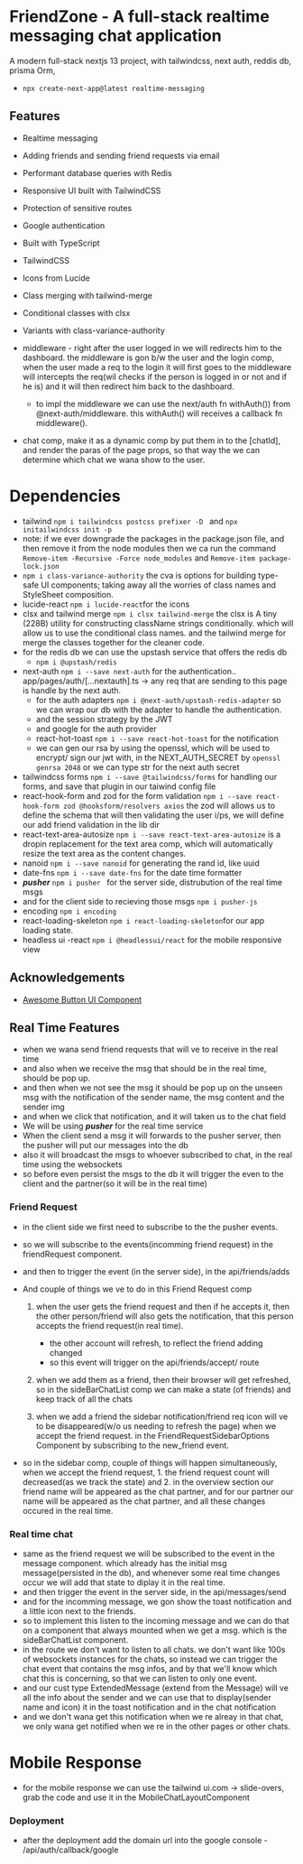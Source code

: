 # FriendZone - A full-stack realtime messaging chat application

A modern full-stack nextjs 13 project, with tailwindcss, next auth, reddis db, prisma Orm, 
- ```npx create-next-app@latest realtime-messaging```

## Features

- Realtime messaging
- Adding friends and sending friend requests via email
- Performant database queries with Redis
- Responsive UI built with TailwindCSS
- Protection of sensitive routes
- Google authentication

- Built with TypeScript
- TailwindCSS
- Icons from Lucide

- Class merging with tailwind-merge
- Conditional classes with clsx
- Variants with class-variance-authority
- middleware - right after the user logged in we will redirects him to the dashboard. the middleware is gon b/w the user and the login comp, when the user made a req to the login it will first goes to the middleware will intercepts the req(wil checks if the person is logged in or not and if he is) and it will then redirect him back to the dashboard.
  - to impl the middleware we can use the next/auth fn withAuth()) from @next-auth/middleware. this withAuth() will receives a callback fn middleware().
- chat comp, make it as a dynamic comp by put them in to the [chatId], and render the paras of the page props, so that way the we can determine which chat we wana show to the user.

# Dependencies

- tailwind ```npm i tailwindcss postcss prefixer -D ``` and ```npx initailwindcss init -p```
- note: if we ever downgrade the packages in the package.json file, and then remove it from the node modules then we ca run the command ```Remove-item -Recursive -Force node_modules``` and ```Remove-item package-lock.json```
- ```npm i class-variance-authority``` the cva is    options for building type-safe UI components; taking away all the worries of class names and StyleSheet composition.
- lucide-react ```npm i lucide-react```for the icons
- clsx and tailwind merge ```npm i clsx tailwind-merge``` the clsx is A tiny (228B) utility for constructing className strings conditionally. which will allow us to use the conditional class names. and the tailwind merge for merge the classes together for the cleaner code.
- for the redis db we can use the upstash service that offers the redis db
  - ```npm i @upstash/redis```
- next-auth ```npm i --save next-auth``` for the authentication.. app/pages/auth/[...nextauth].ts -> any req that are sending to this page is handle by the next auth.
  - for the auth adapters ```npm i @next-auth/upstash-redis-adapter``` so we can wrap our db with the adapter to handle the authentication.
  - and the session strategy by the JWT
  - and google for the auth provider
  - react-hot-toast ```npm i --save react-hot-toast``` for the notification
  - we can gen our rsa by using the openssl, which will be used to encrypt/ sign our jwt with, in the NEXT_AUTH_SECRET by ```openssl genrsa 2048``` or we can type str for the next auth secret
- tailwindcss forms ```npm i --save @tailwindcss/forms``` for handling our forms, and save that plugin in our taiwind config file
- react-hook-form and zod for the form validation ```npm i --save react-hook-form zod @hooksform/resolvers axios``` the zod will allows us to define the schema that will then validating the user i/ps, we will define our add friend validation in the lib dir
- react-text-area-autosize ```npm i --save react-text-area-autosize``` is a dropin replacement for the text area comp, which will automatically resize the text area as the content changes.
- nanoid ```npm i --save nanoid``` for generating the rand id, like uuid
- date-fns ```npm i --save date-fns``` for the date time formatter
- ***pusher*** ```npm i pusher ``` for the server side, distrubution of the real time msgs 
- and for the client side to recieving those msgs ```npm i pusher-js```
- encoding ```npm i encoding```
- react-loading-skeleton ```npm i react-loading-skeleton```for our app loading state.
- headless ui -react ```npm i @headlessui/react``` for the mobile responsive view


## Acknowledgements

- [Awesome Button UI Component](https://ui.shadcn.com/)

## Real Time Features

- when we wana send friend requests that will ve to receive in the real time 
- and also when we receive the msg that should be in the real time, should be pop up.
- and then when we not see the msg it should be pop up on the unseen msg with the notification of the sender name, the msg content and the sender img
- and when we click that notification, and it will taken us to the chat field 
- We will be using ***pusher*** for the real time service 
- When the client send a msg it will forwards to the pusher server, then the pusher will put our messages into the db  
- also it will broadcast the msgs to whoever subscribed to chat, in the real time using the websockets
- so before even persist the msgs to the db it will trigger the even to the client and the partner(so it will be in the real time)
  

### Friend Request 

- in the client side we first need to subscribe to the the pusher events.
- so we will subscribe to the events(incomming friend request) in the friendRequest component.
- and then to trigger the event (in the server side), in the api/friends/adds
- And couple of things we ve to do in this Friend Request comp
    1. when the user gets the friend request and then if he accepts it, then the other person/friend will also gets the notification, that this person accepts the friend request(in real time).
       - the other account will refresh, to reflect the friend adding changed
       - so this event will trigger on the api/friends/accept/ route

    2. when we add them as a friend, then their browser will get refreshed, so in the sideBarChatList comp we can make a state (of friends) and keep track of all the chats 
    3. when we add a friend the sidebar notification/friend req icon will ve to be disappeared(w/o us needing to refresh the page) when we accept the friend request. in the FriendRequestSidebarOptions Component by subscribing to the new_friend event.

- so in the sidebar comp, couple of things will happen simultaneously, when we accept the friend request, 1. the friend request count will decreased(as we track the state) and 2. in the overview section our friend name will be appeared as the chat partner, and for our partner our name will be appeared as the chat partner, and all these changes occured in the real time.
        

### Real time chat 

- same as the friend request we will be subscribed to the event in the message component. which already has the initial msg message(persisted in the db), and whenever some real time changes occur we will add that state to diplay it in the real time.
- and then trigger the event in the server side, in the api/messages/send
- and for the incomming message, we gon show the toast notification and a little icon next to the friends.
- so to implement this listen to the incoming message and we can do that on a component that always mounted when we get a msg. which is the sideBarChatList component.
- in the route  we don't want to listen to all chats. we don't want like 100s of websockets instances for the chats, so instead we can trigger the chat event that contains the msg infos, and by that we'll know which chat this is concerning, so that we can listen to only one event.
- and our cust type ExtendedMessage (extend from the Message) will ve all the info about the sender and we can use that to display(sender name and icon) it in the toast notification and in the chat notification
- and we don't wana get this notification when we re alreay in that chat, we only wana get notified when we re in the other pages or other chats.

# Mobile Response 

- for the mobile response we can use the tailwind ui.com -> slide-overs, grab the code and use it in the MobileChatLayoutComponent 
### Deployment

- after the deployment add the domain url into the google console - /api/auth/callback/google

